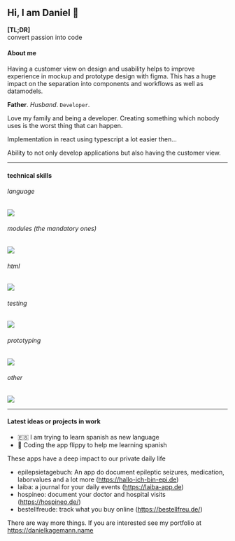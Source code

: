 ## Hi, I am Daniel 👋 

**[TL;DR]**  
convert passion into code

#### About me
Having a customer view on design and usability helps to improve experience in mockup and prototype design with figma. This has a huge impact on the separation into components and workflows as well as datamodels.

**Father**. *Husband*. `Developer`.

Love my family and being a developer. Creating something which nobody uses is the worst thing that can happen.

Implementation in react using typescript a lot easier then...

Ability to not only develop applications but also having the customer view.

---

#### technical skills

###### language
![](https://danielkagemann.name/createImageLabel.php?labels=["react","typescript","javascript","nodejs","php","swiftui"])

###### modules (the mandatory ones)
![](https://danielkagemann.name/createImageLabel.php?labels=["redux","redux%20toolkit","zod","express"])

###### html
![](https://danielkagemann.name/createImageLabel.php?labels=["html","CSS","SASS"])

###### testing
![](https://danielkagemann.name/createImageLabel.php?labels=["jest","testing-library","cypress"])

###### prototyping
![](https://danielkagemann.name/createImageLabel.php?labels=["figma","final%20cut%20pro%20x","pixelmator"])

###### other
![](https://danielkagemann.name/createImageLabel.php?labels=["git","jenkins","docker","agile","scrum"])

---

#### Latest ideas or projects in work 

- 🇪🇸 I am trying to learn spanish as new language
- 🚀 Coding the app flippy to help me learning spanish 

These apps have a deep impact to our private daily life

- epilepsietagebuch: An app do document epileptic seizures, medication, laborvalues and a lot more (https://hallo-ich-bin-epi.de)
- laiba: a journal for your daily events (https://laiba-app.de)
- hospineo: document your doctor and hospital visits (https://hospineo.de/)
- bestellfreude: track what you buy online (https://bestellfreu.de/)

There are way more things. If you are interested see my portfolio at https://danielkagemann.name

